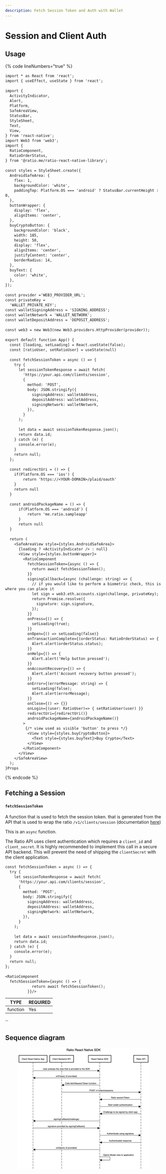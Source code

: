 ```yaml
---
description: Fetch Session Token and Auth with Wallet
---
```


# Session and Client Auth

## Usage

{% code lineNumbers="true" %}
```tsx
import * as React from 'react';
import { useEffect, useState } from 'react';

import {
  ActivityIndicator,
  Alert,
  Platform,
  SafeAreaView,
  StatusBar,
  StyleSheet,
  Text,
  View,
} from 'react-native';
import Web3 from 'web3';
import {
  RatioComponent,
  RatioOrderStatus,
} from '@ratio.me/ratio-react-native-library';

const styles = StyleSheet.create({
  AndroidSafeArea: {
    flex: 1,
    backgroundColor: 'white',
    paddingTop: Platform.OS === 'android' ? StatusBar.currentHeight : 0,
  },
  buttonWrapper: {
    display: 'flex',
    alignItems: 'center',
  },
  buyCryptoButton: {
    backgroundColor: 'black',
    width: 185,
    height: 50,
    display: 'flex',
    alignItems: 'center',
    justifyContent: 'center',
    borderRadius: 14,
  },
  buyText: {
    color: 'white',
  },
});

const provider ='WEB3_PROVIDER_URL';
const privateKey =
  'WALLET_PRIVATE_KEY';
const walletSigningAddress = 'SIGNING_ADDRESS';
const walletNetwork = 'WALLET_NETWORK';
const walletDepositAddress = 'DEPOSIT_ADDRESS';

const web3 = new Web3(new Web3.providers.HttpProvider(provider));

export default function App() {
  const [loading, setLoading] = React.useState(false);
  const [ratioUser, setRatioUser] = useState(null)
  
  const fetchSessionToken = async () => {
    try {
      let sessionTokenResponse = await fetch(
        'https://your.api.com/clients/session',
        {
          method: 'POST',
          body: JSON.stringify({
            signingAddress: walletAddress,
            depositAddress: walletAddress,
            signingNetwork: walletNetwork,
          }),
        }
      );

      let data = await sessionTokenResponse.json();
      return data.id;
    } catch (e) {
      console.error(e);
    }
    return null;
  };

  const redirectUri = () => {
    if(Platform.OS === 'ios') {
        return 'https://<YOUR-DOMAIN>/plaid/oauth'
    }
    return null
  }

  const androidPackageName = () => {
      if(Platform.OS === 'android') {
          return 'me.ratio.sampleapp'
      }
      return null
  }
    
  return (
    <SafeAreaView style={styles.AndroidSafeArea}>
      {loading ? <ActivityIndicator /> : null}
      <View style={styles.buttonWrapper}>
        <RatioComponent
          fetchSessionToken={async () => {
            return await fetchSessionToken();
          }}
          signingCallback={async (challenge: string) => {
            // if you would like to perform a biometric check, this is where you can place it
            let sign = web3.eth.accounts.sign(challenge, privateKey);
            return Promise.resolve({
              signature: sign.signature,
            });
          }}
          onPress={() => {
            setLoading(true);
          }}
          onOpen={() => setLoading(false)}
          onTransactionComplete={(orderStatus: RatioOrderStatus) => {
            Alert.alert(orderStatus.status);
          }}
          onHelp={() => {
            Alert.alert('Help button pressed');
          }}
          onAccountRecovery={() => {
            Alert.alert('Account recovery button pressed');
          }}
          onError={(errorMessage: string) => {
            setLoading(false);
            Alert.alert(errorMessage);
          }}
          onClose={() => {}}
          onLogin={(user: RatioUser)=> { setRatioUser(user) }}
          redirectUri={redirectUri()}
          androidPackageName={androidPackageName()}
        >
         {/* view used as visible 'button' to press */}
          <View style={styles.buyCryptoButton}>
            <Text style={styles.buyText}>Buy Crypto</Text>
          </View>
        </RatioComponent>
      </View>
    </SafeAreaView>
  );
}Props
```
{% endcode %}

## Fetching a Session&#x20;

#### **`fetchSessionToken`**&#x20;

A function that is used to fetch the session token.  that is generated from the API that is used to wrap the ratio `/v1/clients/session` (documentation [here](../../reference/api/#client))

This is an `async` function.

The Ratio API uses client authentication which requires a `client_id` and `client_secret`. It is highly recommended to implement this call in a secure API backend. This will prevent the need of shipping the `clientSecret` with the client application.

```tsx
const fetchSessionToken = async () => {
  try {
    let sessionTokenResponse = await fetch(
      'https://your.api.com/clients/session',
      {
        method: 'POST',
        body: JSON.stringify({
          signingAddress: walletAddress,
          depositAddress: walletAddress,
          signingNetwork: walletNetwork,
        }),
      }
    );

    let data = await sessionTokenResponse.json();
    return data.id;
  } catch (e) {
    console.error(e);
  }
  return null;
};
  
<RatioComponent 
  fetchSessionToken={async () => {
            return await fetchSessionToken();
          }}/>
```

| TYPE     | REQUIRED |
| -------- | -------- |
| function | Yes      |



#### **``**

## Sequence diagram

<figure><img src="../../.gitbook/assets/Untitled (2).png" alt=""><figcaption></figcaption></figure>
